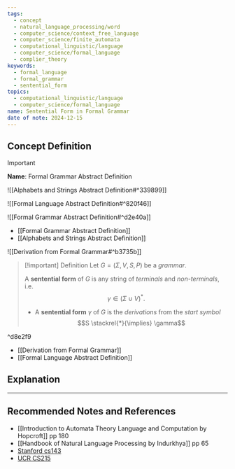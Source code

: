 ```yaml
---
tags:
  - concept
  - natural_language_processing/word
  - computer_science/context_free_language
  - computer_science/finite_automata
  - computational_linguistic/language
  - computer_science/formal_language
  - complier_theory
keywords:
  - formal_language
  - formal_grammar
  - sentential_form
topics:
  - computational_linguistic/language
  - computer_science/formal_language
name: Sentential Form in Formal Grammar
date of note: 2024-12-15
---
```


## Concept Definition

>[!important]
>**Name**: Formal Grammar Abstract Definition

![[Alphabets and Strings Abstract Definition#^339899]]

![[Formal Language Abstract Definition#^820f46]]

![[Formal Grammar Abstract Definition#^d2e40a]]


- [[Formal Grammar Abstract Definition]]
- [[Alphabets and Strings Abstract Definition]]

![[Derivation from Formal Grammar#^b3735b]]


>[!important] Definition
>Let $G=(\Sigma, V, S, P)$ be a *grammar*.
>
>A **sentential form** of $G$ is any string of *terminals* and *non-terminals*, i.e. $$\gamma \in (\Sigma\cup V)^{*}.$$
>- A **sentential form** $\gamma$ of $G$ is the *derivations* from the *start symbol* $$S \stackrel{*}{\implies} \gamma$$

^d8e2f9

- [[Derivation from Formal Grammar]]
- [[Formal Language Abstract Definition]]


## Explanation








-----------
##  Recommended Notes and References


- [[Introduction to Automata Theory Language and Computation by Hopcroft]] pp 180
- [[Handbook of Natural Language Processing by Indurkhya]] pp 65
- [Stanford cs143](https://web.stanford.edu/class/archive/cs/cs143/cs143.1128/handouts/080%20Formal%20Grammars.pdf)
- [UCR CS215](https://www.cs.ucr.edu/~jiang/cs215/tao-new.pdf)
